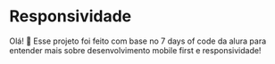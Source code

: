  # Responsividade 

 Olá! :wave: Esse projeto foi feito com base no 7 days of code da alura para entender mais sobre desenvolvimento mobile first e responsividade!

